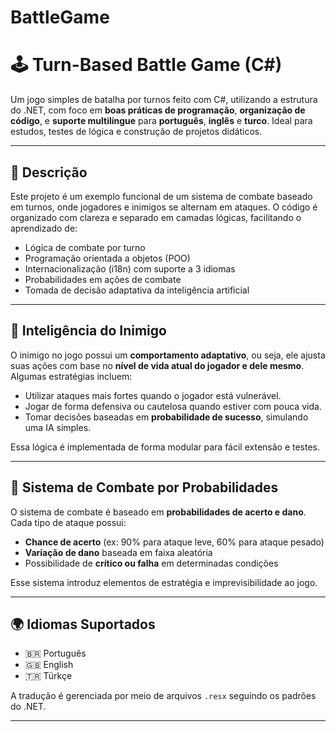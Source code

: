 
# BattleGame

# 🕹️ Turn-Based Battle Game (C#)

Um jogo simples de batalha por turnos feito com C#, utilizando a estrutura do .NET, com foco em **boas práticas de programação**, **organização de código**, e **suporte multilíngue** para **português**, **inglês** e **turco**. Ideal para estudos, testes de lógica e construção de projetos didáticos.

---

## 📌 Descrição

Este projeto é um exemplo funcional de um sistema de combate baseado em turnos, onde jogadores e inimigos se alternam em ataques. O código é organizado com clareza e separado em camadas lógicas, facilitando o aprendizado de:

- Lógica de combate por turno
- Programação orientada a objetos (POO)
- Internacionalização (i18n) com suporte a 3 idiomas
- Probabilidades em ações de combate
- Tomada de decisão adaptativa da inteligência artificial

---

## 🧠 Inteligência do Inimigo

O inimigo no jogo possui um **comportamento adaptativo**, ou seja, ele ajusta suas ações com base no **nível de vida atual do jogador e dele mesmo**. Algumas estratégias incluem:

- Utilizar ataques mais fortes quando o jogador está vulnerável.
- Jogar de forma defensiva ou cautelosa quando estiver com pouca vida.
- Tomar decisões baseadas em **probabilidade de sucesso**, simulando uma IA simples.

Essa lógica é implementada de forma modular para fácil extensão e testes.

---

## 🎯 Sistema de Combate por Probabilidades

O sistema de combate é baseado em **probabilidades de acerto e dano**. Cada tipo de ataque possui:

- **Chance de acerto** (ex: 90% para ataque leve, 60% para ataque pesado)
- **Variação de dano** baseada em faixa aleatória
- Possibilidade de **crítico ou falha** em determinadas condições

Esse sistema introduz elementos de estratégia e imprevisibilidade ao jogo.

---

## 🌍 Idiomas Suportados

- 🇧🇷 Português
- 🇬🇧 English
- 🇹🇷 Türkçe

A tradução é gerenciada por meio de arquivos `.resx` seguindo os padrões do .NET.

---

